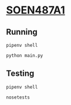 # [SOEN487A1](./ASSIGNMENT.md)

<!--

TODO
    schema
    self like
    unique like

-->

## Running

```
pipenv shell
```

```
python main.py
```

## Testing

```
pipenv shell
```

```
nosetests
```
